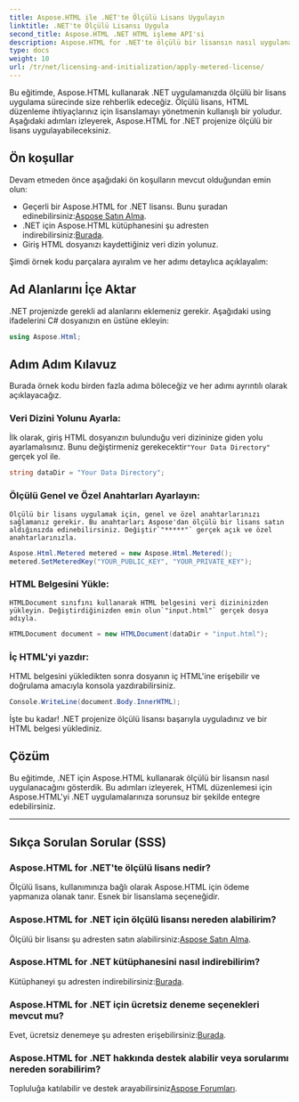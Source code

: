 ```yaml
---
title: Aspose.HTML ile .NET'te Ölçülü Lisans Uygulayın
linktitle: .NET'te Ölçülü Lisansı Uygula
second_title: Aspose.HTML .NET HTML işleme API'si
description: Aspose.HTML for .NET'te ölçülü bir lisansın nasıl uygulanacağını öğrenin. HTML işleme ihtiyaçlarınızı verimli bir şekilde yönetin. Hemen başlayın!
type: docs
weight: 10
url: /tr/net/licensing-and-initialization/apply-metered-license/
---
```

Bu eğitimde, Aspose.HTML kullanarak .NET uygulamanızda ölçülü bir lisans uygulama sürecinde size rehberlik edeceğiz. Ölçülü lisans, HTML düzenleme ihtiyaçlarınız için lisanslamayı yönetmenin kullanışlı bir yoludur. Aşağıdaki adımları izleyerek, Aspose.HTML for .NET projenize ölçülü bir lisans uygulayabileceksiniz.

## Ön koşullar

Devam etmeden önce aşağıdaki ön koşulların mevcut olduğundan emin olun:

-  Geçerli bir Aspose.HTML for .NET lisansı. Bunu şuradan edinebilirsiniz:[Aspose Satın Alma](https://purchase.aspose.com/buy).
-  .NET için Aspose.HTML kütüphanesini şu adresten indirebilirsiniz:[Burada](https://releases.aspose.com/html/net/).
- Giriş HTML dosyanızı kaydettiğiniz veri dizin yolunuz.

Şimdi örnek kodu parçalara ayıralım ve her adımı detaylıca açıklayalım:

## Ad Alanlarını İçe Aktar

.NET projenizde gerekli ad alanlarını eklemeniz gerekir. Aşağıdaki using ifadelerini C# dosyanızın en üstüne ekleyin:

```csharp
using Aspose.Html;
```

## Adım Adım Kılavuz

Burada örnek kodu birden fazla adıma böleceğiz ve her adımı ayrıntılı olarak açıklayacağız.

### Veri Dizini Yolunu Ayarla:

   İlk olarak, giriş HTML dosyanızın bulunduğu veri dizininize giden yolu ayarlamalısınız. Bunu değiştirmeniz gerekecektir`"Your Data Directory"` gerçek yol ile.

   ```csharp
   string dataDir = "Your Data Directory";
   ```

### Ölçülü Genel ve Özel Anahtarları Ayarlayın:

    Ölçülü bir lisans uygulamak için, genel ve özel anahtarlarınızı sağlamanız gerekir. Bu anahtarları Aspose'dan ölçülü bir lisans satın aldığınızda edinebilirsiniz. Değiştir`"*****"` gerçek açık ve özel anahtarlarınızla.

   ```csharp
   Aspose.Html.Metered metered = new Aspose.Html.Metered();
   metered.SetMeteredKey("YOUR_PUBLIC_KEY", "YOUR_PRIVATE_KEY");
   ```

### HTML Belgesini Yükle:

    HTMLDocument sınıfını kullanarak HTML belgesini veri dizininizden yükleyin. Değiştirdiğinizden emin olun`"input.html"` gerçek dosya adıyla.

   ```csharp
   HTMLDocument document = new HTMLDocument(dataDir + "input.html");
   ```

### İç HTML'yi yazdır:

   HTML belgesini yükledikten sonra dosyanın iç HTML'ine erişebilir ve doğrulama amacıyla konsola yazdırabilirsiniz.

   ```csharp
   Console.WriteLine(document.Body.InnerHTML);
   ```

İşte bu kadar! .NET projenize ölçülü lisansı başarıyla uyguladınız ve bir HTML belgesi yüklediniz.

## Çözüm

Bu eğitimde, .NET için Aspose.HTML kullanarak ölçülü bir lisansın nasıl uygulanacağını gösterdik. Bu adımları izleyerek, HTML düzenlemesi için Aspose.HTML'yi .NET uygulamalarınıza sorunsuz bir şekilde entegre edebilirsiniz.

---

## Sıkça Sorulan Sorular (SSS)

### Aspose.HTML for .NET'te ölçülü lisans nedir?
Ölçülü lisans, kullanımınıza bağlı olarak Aspose.HTML için ödeme yapmanıza olanak tanır. Esnek bir lisanslama seçeneğidir.

### Aspose.HTML for .NET için ölçülü lisansı nereden alabilirim?
 Ölçülü bir lisansı şu adresten satın alabilirsiniz:[Aspose Satın Alma](https://purchase.aspose.com/buy).

### Aspose.HTML for .NET kütüphanesini nasıl indirebilirim?
 Kütüphaneyi şu adresten indirebilirsiniz:[Burada](https://releases.aspose.com/html/net/).

### Aspose.HTML for .NET için ücretsiz deneme seçenekleri mevcut mu?
 Evet, ücretsiz denemeye şu adresten erişebilirsiniz:[Burada](https://releases.aspose.com/).

### Aspose.HTML for .NET hakkında destek alabilir veya sorularımı nereden sorabilirim?
 Topluluğa katılabilir ve destek arayabilirsiniz[Aspose Forumları](https://forum.aspose.com/).